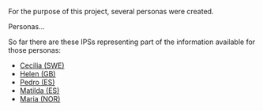 For the purpose of this project, several personas were created.

Personas...


So far there are these IPSs representing part of the information available for those personas:
* [Cecilia (SWE)](Composition-gravitate-Cecilia.html)
* [Helen (GB)](Composition-5702fd1d-dd26-402e-a7c0-7629a5d9bba1.html)
* [Pedro (ES)](Composition-gravitate-Pedro.html)
* [Matilda (ES)](Composition-gravitate-Matilda.html)
* [Maria (NOR)](Composition-2fa5b223-ebce-4f39-9c66-5dc014f73572.html)